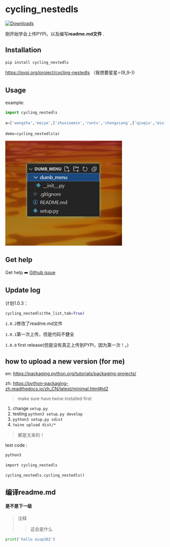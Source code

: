 # cycling_nestedls

[![Downloads](https://pypi.org/project/cycling-nestedls)](https://pypi.org/project/cycling-nestedls/1.0.1/)

刚开始学会上传PYPI，以及编写**readme.md文件** .


## Installation

```
pip install cycling_nestedls
```

https://pypi.org/project/cycling-nestedls （我想要星星⭐(9_9-))

## Usage

example:

```python
import cycling_nestedls

a=['wangzha','meiye',['zhuxiaomin','runtu','chengxiang',['qiuqiu','mixian']]]

demo=cycling_nestedls(a)

```


![png](https://raw.githubusercontent.com/cornradio/imgs/main/20230218220613.png)



## Get help

Get help ➡️ [Github issue](https://github.com/sgys22/picture_url)

## Update log

计划1.0.3：
```python
cycling_nestedls(the_list,tab=True)
```
`1.0.2`修改了readme.md文件

`1.0.1`第一次上传，但是代码不健全

`1.0.0` first release(但是没有真正上传到PYPI，因为第一次！。)

## how to upload a new version (for me)

en: https://packaging.python.org/tutorials/packaging-projects/ 

zh: https://python-packaging-zh.readthedocs.io/zh_CN/latest/minimal.html#id2

> make sure have twine installed first

1. change `setup.py`
2. testing `python3 setup.py develop`
3. `python3 setup.py sdist`
4. `twine upload dist/*`

>都是叉来的！

test code :
```
python3

import cycling_nestedls

cycling_nestedls.cycling_nestedls()

```

## 编译readme.md
#### 是不是下一级
> 注释
>> 这会是什么
```python
print('hallo aiop102')
```

